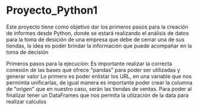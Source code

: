 # Proyecto_Python1
Este proyecto tiene como objetivo dar los primeros pasos para la creación de informes desde Python, donde se estará realizando el análisis de datos para la toma de desición de una empresa que debe de cerrar una de sus tiendas, la idea es poder brindar la información que puede acompañar en la toma de decisión 

Primeros pasos para la ejecución: 
Es importante realizar la correcta conexión de las bases que ofrece "pandas" para poder ser utilizadas y generar valor
Lo primero es poder enlistar los URL, en una variable que nos permimta unificarlas, de igual manera es importante poder crear la columna de "origen" que en nuestro caso, serán las tiendas de ventas. Para poder al finalizar tener un DataFrames que nos permita la utlización de la data para realizar calculos
